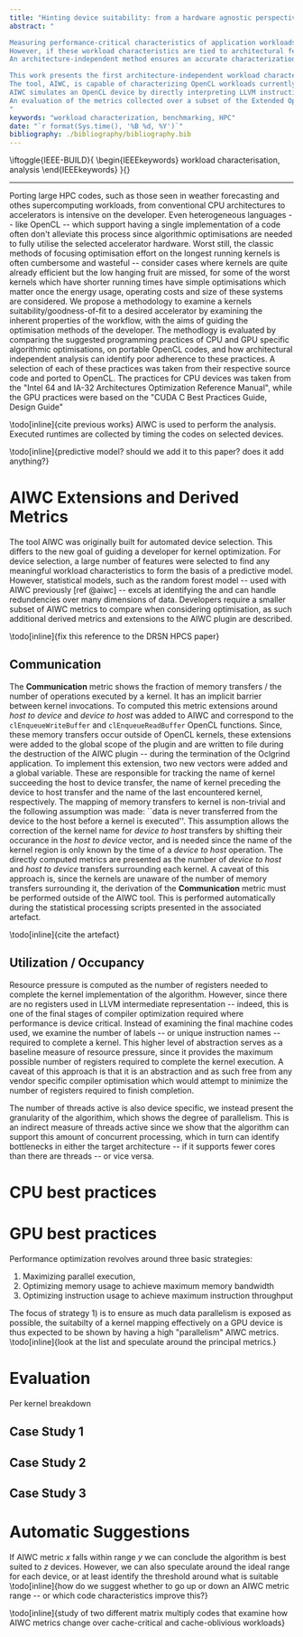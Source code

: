 ```yaml
---
title: "Hinting device suitability: from a hardware agnostic perspective"
abstract: "

Measuring performance-critical characteristics of application workloads is important both for developers, who must understand and optimize the performance of codes, as well as designers and integrators of HPC systems, who must ensure that compute architectures are suitable for the intended workloads.
However, if these workload characteristics are tied to architectural features that are specific to a particular system, they may not generalize well to alternative or future systems.
An architecture-independent method ensures an accurate characterization of inherent program behaviour, without bias due to architecture-dependent features that vary widely between different types of accelerators.

This work presents the first architecture-independent workload characterization framework for heterogeneous compute platforms, proposing a set of metrics determining the suitability and performance of an application on any parallel HPC architecture.
The tool, AIWC, is capable of characterizing OpenCL workloads currently in use in the supercomputing setting and is deployed as part of the open-source Oclgrind simulator.
AIWC simulates an OpenCL device by directly interpreting LLVM instructions, and the resulting metrics may be used for performance prediction and developer feedback to guide device-specific optimizations.
An evaluation of the metrics collected over a subset of the Extended OpenDwarfs Benchmark Suite is also presented.
"
keywords: "workload characterization, benchmarking, HPC"
date: "`r format(Sys.time(), '%B %d, %Y')`"
bibliography: ./bibliography/bibliography.bib
---
```


<!--IEEE needs the keywords to be set here :(-->
\iftoggle{IEEE-BUILD}{
\begin{IEEEkeywords}
workload characterisation, analysis
\end{IEEEkeywords}
}{}



----------------------------------------------------------------

<!--- Focus of the paper: AIWC is useful to guide optimization for developers,
 We must present a subset of derived AIWC metrics to allow developers to more easily compare their changes and the AIWC features --->

Porting large HPC codes, such as those seen in weather forecasting and othes supercomputing workloads, from conventional CPU architectures to accelerators is intensive on the developer.
Even heterogeneous languages -- like OpenCL -- which support having a single implementation of a code often don't alleviate this process since algorithmic optimisations are needed to fully utilise the selected accelerator hardware.
Worst still, the classic methods of focusing optimisation effort on the longest running kernels is often cumbersome and wasteful -- consider cases where kernels are quite already efficient but the low hanging fruit are missed, for some of the worst kernels which have shorter running times have simple optimisations which matter once the energy usage, operating costs and size of these systems are considered.
We propose a methodology to examine a kernels suitability/goodness-of-fit to a desired accelerator by examining the inherent properties of the workflow, with the aims of guiding the optimisation methods of the developer.
The methodlogy is evaluated by comparing the suggested programming practices of CPU and GPU specific algorithmic optimisations, on portable OpenCL codes, and how architectural independent analysis can identify poor adherence to these practices.
A selection of each of these practices was taken from their respective source code and ported to OpenCL.
The practices for CPU devices was taken from the "Intel 64 and IA-32 Architectures Optimization Reference Manual", while the GPU practices were based on the "CUDA C Best Practices Guide, Design Guide"

\todo[inline]{cite previous works}
AIWC is used to perform the analysis.
Executed runtimes are collected by timing the codes on selected devices.

\todo[inline]{predictive model? should we add it to this paper? does it add anything?}

# AIWC Extensions and Derived Metrics

The tool AIWC was originally built for automated device selection.
This differs to the new goal of guiding a developer for kernel optimization.
For device selection, a large number of features were selected to find any meaningful workload characteristics to form the basis of a predictive model.
However, statistical models, such as the random forest model -- used with AIWC previously [ref @aiwc] -- excels at identifying the and can handle redundencies over many dimensions of data.
Developers require a smaller subset of AIWC metrics to compare when considering optimisation, as such additional derived metrics and extensions to the AIWC plugin are described.

\todo[inline]{fix this reference to the DRSN HPCS paper}

## Communication

The **Communication** metric shows the fraction of memory transfers / the number of operations executed by a kernel.
It has an implicit barrier between kernel invocations.
To computed this metric extensions around *host to device* and *device to host* was added to AIWC and correspond to the `clEnqueueWriteBuffer` and `clEnqueueReadBuffer` OpenCL functions.
Since, these memory transfers occur outside of OpenCL kernels, these extensions were added to the global scope of the plugin and are written to file during the destruction of the AIWC plugin -- during the termination of the Oclgrind application.
To implement this extension, two new vectors were added and a global variable.
These are responsible for tracking the name of kernel succeeding the host to device transfer, the name of kernel preceding the device to host transfer and the name of the last encountered kernel, respectively.
The mapping of memory transfers to kernel is non-trivial and the following assumption was made: ``data is never transferred from the device to the host before a kernel is executed''.
This assumption allows the correction of the kernel name for *device to host* transfers by shifting their occurance in the *host to device* vector, and is needed since the name of the kernel region is only known by the time of a *device to host* operation.
The directly computed metrics are presented as the number of *device to host* and *host to device* transfers surrounding each kernel.
A caveat of this approach is, since the kernels are unaware of the number of memory transfers surrounding it, the derivation of the **Communication** metric must be performed outside of the AIWC tool.
This is performed automatically during the statistical processing scripts presented in the associated artefact.

\todo[inline]{cite the artefact}

## Utilization / Occupancy

Resource pressure is computed as the number of registers needed to complete the kernel implementation of the algorithm.
However, since there are no registers used in LLVM intermediate representation -- indeed, this is one of the final stages of compiler optimization required where performance is device critical.
Instead of examining the final machine codes used, we examine the number of labels -- or unique instruction names -- required to complete a kernel.
This higher level of abstraction serves as a baseline measure of resource pressure, since it provides the maximum possible number of registers required to complete the kernel execution.
A caveat of this approach is that it is an abstraction and as such free from any vendor specific compiler optimisation which would attempt to minimize the number of registers required to finish completion.

The number of threads active is also device specific, we instead present the granularity of the algorithim, which shows the degree of parallelism.
This is an indirect measure of threads active since we show that the algorithm can support this amount of concurrent processing, which in turn can identify bottlenecks in either the target architecture -- if it supports fewer cores than there are threads -- or vice versa.
  

# CPU best practices

# GPU best practices

Performance optimization revolves around three basic strategies:

1) Maximizing parallel execution,
2) Optimizing memory usage to achieve maximum memory bandwidth
3) Optimizing instruction usage to achieve maximum instruction throughput

The focus of strategy 1) is to ensure as much data parallelism is exposed as possible, the suitabilty of a kernel mapping effectively on a GPU device is thus expected to be shown by having a high "parallelism" AIWC metrics. \todo[inline]{look at the list and speculate around the principal metrics.}

# Evaluation

Per kernel breakdown

## Case Study 1

## Case Study 2

## Case Study 3

# Automatic Suggestions

If AIWC metric *x* falls within range *y* we can conclude the algorithm is best suited to *z* devices.
However, we can also speculate around the ideal range for each device, or at least identify the threshold around what is suitable \todo[inline]{how do we suggest whether to go up or down an AIWC metric range -- or which code characteristics improve this?}

\todo[inline]{study of two different matrix multiply codes that examine how AIWC metrics change over cache-critical and cache-oblivious workloads}
